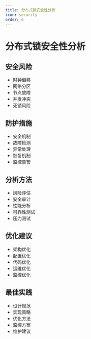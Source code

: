 ```yaml
---
title: 分布式锁安全性分析
icon: security
order: 6
---
```


# 分布式锁安全性分析

## 安全风险
- 时钟偏移
- 网络分区
- 节点故障
- 并发冲突
- 死锁风险

## 防护措施
- 安全机制
- 故障检测
- 异常处理
- 恢复机制
- 监控告警

## 分析方法
- 风险评估
- 安全审计
- 性能分析
- 可靠性测试
- 压力测试

## 优化建议
- 架构优化
- 配置优化
- 代码优化
- 运维优化
- 监控优化

## 最佳实践
- 设计规范
- 实现策略
- 优化方法
- 监控方案
- 维护建议

